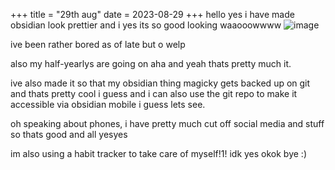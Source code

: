 +++
title = "29th aug"
date = 2023-08-29
+++
hello yes
i have made obsidian look prettier and i yes its so good looking waaooowwww
![image](https://github.com/2200g/site/assets/76528474/e2bfc941-35ee-440f-be4f-65ed5a3785cd)

ive been rather bored as of late but o welp

also my half-yearlys are going on aha and yeah thats pretty much it.

ive also made it so that my obsidian thing magicky gets backed up on git and thats pretty cool i guess and i can also use the git repo to make it accessible via obsidian mobile i guess lets see.

oh speaking about phones, i have pretty much cut off social media and stuff so thats good and all yesyes

im also using a habit tracker to take care of myself!1! idk yes okok bye :)
